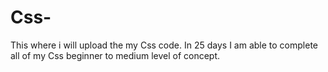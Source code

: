 # Css-
This where i will upload the my Css code. In 25 days I am able to complete all of my Css beginner to medium level of concept.
